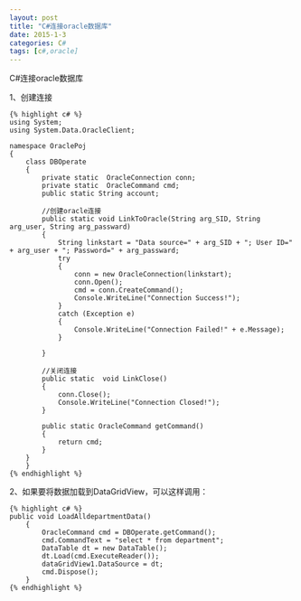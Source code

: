 ```yaml
---
layout: post
title: "C#连接oracle数据库"
date: 2015-1-3
categories: C#
tags: [c#,oracle]
---
```


C#连接oracle数据库

<!-- more -->
1、创建连接

	{% highlight c# %}
    using System;
	using System.Data.OracleClient;

	namespace OraclePoj
	{
    	class DBOperate
    	{
        	private static  OracleConnection conn;
        	private static  OracleCommand cmd;
        	public static String account;

        	//创建oracle连接
        	public static void LinkToOracle(String arg_SID, String arg_user, String arg_passward)
        	{
            	String linkstart = "Data source=" + arg_SID + "; User ID=" + arg_user + "; Password=" + arg_passward;
            	try
            	{
                	conn = new OracleConnection(linkstart);
                	conn.Open();
                	cmd = conn.CreateCommand();
                	Console.WriteLine("Connection Success!");
            	}
            	catch (Exception e)
            	{
                	Console.WriteLine("Connection Failed!" + e.Message);
            	}

        	}

        	//关闭连接
        	public static  void LinkClose()
        	{
            	conn.Close();
            	Console.WriteLine("Connection Closed!");
        	}

        	public static OracleCommand getCommand()
        	{
            	return cmd;
        	}
    	}
		}
	{% endhighlight %}

2、如果要将数据加载到DataGridView，可以这样调用：

	{% highlight c# %}
    public void LoadAlldepartmentData()
        {
            OracleCommand cmd = DBOperate.getCommand();
            cmd.CommandText = "select * from department";
            DataTable dt = new DataTable();
            dt.Load(cmd.ExecuteReader());
            dataGridView1.DataSource = dt;
            cmd.Dispose();
        }
	{% endhighlight %}